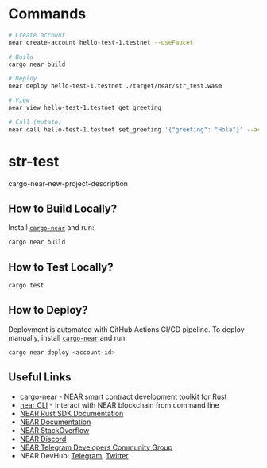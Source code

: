 # Commands

```sh
# Create account
near create-account hello-test-1.testnet --useFaucet

# Build
cargo near build

# Deploy
near deploy hello-test-1.testnet ./target/near/str_test.wasm

# View
near view hello-test-1.testnet get_greeting

# Call (mutate)
near call hello-test-1.testnet set_greeting '{"greeting": "Hola"}' --accountId hello-test-1.testnet
```

# str-test

cargo-near-new-project-description

## How to Build Locally?

Install [`cargo-near`](https://github.com/near/cargo-near) and run:

```bash
cargo near build
```

## How to Test Locally?

```bash
cargo test
```

## How to Deploy?

Deployment is automated with GitHub Actions CI/CD pipeline.
To deploy manually, install [`cargo-near`](https://github.com/near/cargo-near) and run:

```bash
cargo near deploy <account-id>
```

## Useful Links

- [cargo-near](https://github.com/near/cargo-near) - NEAR smart contract development toolkit for Rust
- [near CLI](https://near.cli.rs) - Interact with NEAR blockchain from command line
- [NEAR Rust SDK Documentation](https://docs.near.org/sdk/rust/introduction)
- [NEAR Documentation](https://docs.near.org)
- [NEAR StackOverflow](https://stackoverflow.com/questions/tagged/nearprotocol)
- [NEAR Discord](https://near.chat)
- [NEAR Telegram Developers Community Group](https://t.me/neardev)
- NEAR DevHub: [Telegram](https://t.me/neardevhub), [Twitter](https://twitter.com/neardevhub)
